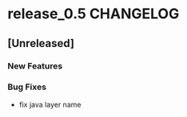 # release_0.5 CHANGELOG


## [Unreleased]

### New Features


### Bug Fixes
- fix java layer name





